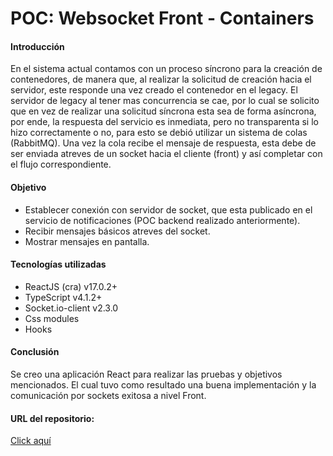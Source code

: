 # POC: Websocket Front - Containers

#### Introducción
En el sistema actual contamos con un proceso síncrono para la creación de contenedores, de manera que, al realizar la solicitud de creación hacia el servidor, este responde una vez creado el contenedor en el legacy.
El servidor de legacy al tener mas concurrencia se cae, por lo cual se solicito que en vez de realizar una solicitud síncrona esta sea de forma asíncrona, por ende, la respuesta del servicio es inmediata, pero no transparenta si lo hizo correctamente o no, para esto se debió utilizar un sistema de colas (RabbitMQ). Una vez la cola recibe el mensaje de respuesta, esta debe de ser enviada atreves de un socket hacia el cliente (front) y así completar con el flujo correspondiente.

#### Objetivo
-	Establecer conexión con servidor de socket, que esta publicado en el servicio de notificaciones (POC backend realizado anteriormente).
-	Recibir mensajes básicos atreves del socket.
-	Mostrar mensajes en pantalla.

#### Tecnologías utilizadas
-	ReactJS (cra) v17.0.2+
-	TypeScript v4.1.2+
-	Socket.io-client v2.3.0
-	Css modules
-	Hooks

#### Conclusión
Se creo una aplicación React para realizar las pruebas y objetivos mencionados. El cual tuvo como resultado una buena implementación y la comunicación por sockets exitosa a nivel Front.

#### URL del repositorio:
[Click aquí](https://github.com/alejandropprado/poc-containers-socket)